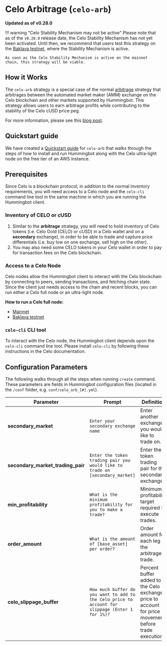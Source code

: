 # Celo Arbitrage (`celo-arb`)

**Updated as of v0.28.0**

!!! warning "Celo Stability Mechanism may not be active"
    Please note that as of the `v0.28.0` release date, the Celo Stability Mechanism has not yet been activated. Until then, we recommend that users test this strategy on the [Baklava testnet](https://docs.celo.org/getting-started/baklava-testnet), where the Stability Mechanism is active.

    As soon as the Celo Stability Mechanism is active on the mainnet chain, this strategy will be viable.

## How it Works

The `celo-arb` strategy is a special case of the normal [arbitrage](/strategies/arbitrage/) strategy that arbitrages between the automated market maker (AMM) exchange on the Celo blockchain and other markets supported by Hummingbot. This strategy allows users to earn arbitrage profits while contributing to the stability of the Celo cUSD price peg.

For more information, please see this [blog post](https://hummingbot.io/blog/2021-06-celo-arbitrage/).

## Quickstart guide

We have created a [Quickstart guide](./quickstart) for `celo-arb` that walks through the steps of how to install and run Hummingbot along with the Celo ultra-light node on the free tier of an AWS instance.

## Prerequisites

Since Celo is a blockchain protocol, in addition to the normal inventory requirements, you will need access to a Celo node and the `celo-cli` command line tool in the same machine in which you are running the Hummingbot client.

### Inventory of CELO or cUSD

1. Similar to the **arbitrage** strategy, you will need to hold inventory of Celo tokens (i.e. Celo Gold (CELO) or cUSD) in a Celo wallet and on a **secondary** exchange), in order to be able to trade and capture price differentials (i.e. buy low on one exchange, sell high on the other).
2. You may also need some CELO tokens in your Celo wallet in order to pay for transaction fees on the Celo blockchain.

### Access to a Celo Node

Celo nodes allow the Hummingbot client to interact with the Celo blockchain by connecting to peers, sending transactions, and fetching chain state. Since the client just needs access to the chain and recent blocks, you can run either a Celo full node or an ultra-light node.

**How to run a Celo full node:**

* [Mainnet](https://docs.celo.org/getting-started/mainnet/running-a-full-node-in-mainnet) 
* [Baklava testnet](https://docs.celo.org/getting-started/baklava-testnet/running-a-full-node-in-baklava)

### `celo-cli` CLI tool

To interact with the Celo node, the Hummingbot client depends upon the `celo-cli` command line tool. Please install `celo-cli` by following these instructions in the Celo documentation.

## Configuration Parameters

The following walks through all the steps when running `create` command. These parameters are fields in Hummingbot configuration files (located in the `/conf` folder, e.g. `conf/celo_arb_[#].yml`).

| Parameter | Prompt | Definition |
|-----------|--------|------------|
| **secondary_market** | `Enter your secondary exchange name` | Enter another exchange you would like to trade on. |
| **secondary_market_trading_pair** | `Enter the token trading pair you would like to trade on [secondary_market]` | Enter the token trading pair for the secondary exchange. |
| **min_profitability** | `What is the minimum profitability for you to make a trade?` | Minimum profitability target required to execute trades. |
| **order_amount** | `What is the amount of [base_asset] per order?` | Order amount for each leg of the arbitrage trade. |
| **celo_slippage_buffer** | `How much buffer do you want to add to the Celo price to account for slippage (Enter 1 for 1%)?` | Percent buffer added to the Celo exchange price to account for price movement before trade execution |

